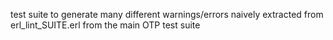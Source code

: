 test suite to generate many different warnings/errors
naively extracted from erl_lint_SUITE.erl from the main OTP test suite